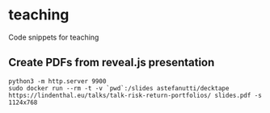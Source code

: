 # teaching
Code snippets for teaching


## Create PDFs from reveal.js presentation
```
python3 -m http.server 9900
sudo docker run --rm -t -v `pwd`:/slides astefanutti/decktape https://lindenthal.eu/talks/talk-risk-return-portfolios/ slides.pdf -s 1124x768
```
